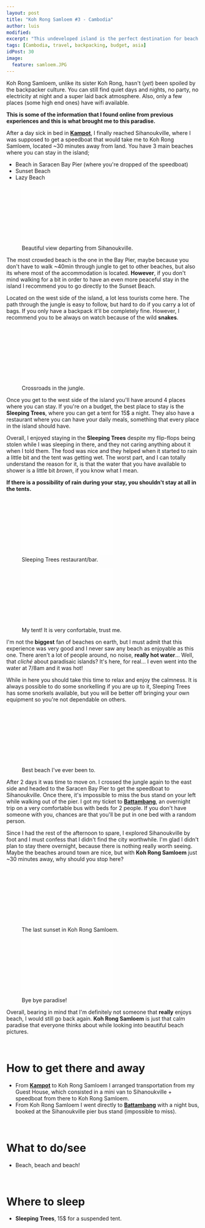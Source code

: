 ```yaml
---
layout: post
title: "Koh Rong Samloem #3 - Cambodia"
author: luis
modified:
excerpt: "This undeveloped island is the perfect destination for beach lovers. You won't have electricity at all times or wifi, but you will have the most perfect beach that you can find in Cambodia."
tags: [Cambodia, travel, backpacking, budget, asia]
idPost: 30
image:
  feature: samloem.JPG
---
```


Koh Rong Samloem, unlike its sister Koh Rong, hasn't (<i>yet</i>) been spoiled by the backpacker culture. You can still find quiet days and nights, no party, no electricity at night and a super laid back atmosphere. Also, only a few places (some high end ones) have wifi available.

<b><highlight><middle>This is some of the information that I found online from previous experiences and this is what brought me to this paradise.</middle></highlight></b>

After a day sick in bed in <b><a href="{{site.url}}/KepKampot" target="_blank">Kampot</a></b>, I finally reached Sihanoukville, where I was supposed to get a speedboat that would take me to Koh Rong Samloem, located ~30 minutes away from land. You have 3 main beaches where you can stay in the island;

<ul>
<li>Beach in Saracen Bay Pier (where you're dropped of the speedboat)</li>
<li>Sunset Beach</li>
<li>Lazy Beach</li>
</ul>

<figure>
	<a href="../images/cambodia/samloem/samloem1.JPG"><img src="../images/blank.JPG" alt="" data-echo="../images/cambodia/samloem/samloem1.JPG"></a>
	<figcaption>Beautiful view departing from Sihanoukville.</figcaption>
</figure>

The most crowded beach is the one in the Bay Pier, maybe because you don't have to walk ~40min through jungle to get to other beaches, but also its where most of the accommodation is located. <b>However</b>, if you don't mind walking for a bit in order to have an even more peaceful stay in the island I recommend you to go directly to the Sunset Beach.

Located on the west side of the island, a lot less tourists come here. The path through the jungle is easy to follow, but hard to do if you carry a lot of bags. If you only have a backpack it'll be completely fine. However, I recommend you to be always on watch because of the wild <b>snakes</b>.

<figure>
	<a href="../images/cambodia/samloem/samloem2.JPG"><img src="../images/blank.JPG" alt="" data-echo="../images/cambodia/samloem/samloem2.JPG"></a>
	<figcaption>Crossroads in the jungle.</figcaption>
</figure>

Once you get to the west side of the island you'll have around 4 places where you can stay. If you're on a budget, the best place to stay is the <b>Sleeping Trees</b>, where you can get a tent for 15$ a night. They also have a restaurant where you can have your daily meals, something that every place in the island should have.

Overall, I enjoyed staying in the <b>Sleeping Trees</b> despite my flip-flops being stolen while I was sleeping in there, and they not caring anything about it when I told them. The food was nice and they helped when it started to rain a little bit and the tent was getting wet. The worst part, and I can totally understand the reason for it, is that the water that you have available to shower is a little bit <i>brown</i>, if you know what I mean.

<b><highlight><middle>If there is a possibility of rain during your stay, you shouldn't stay at all in the tents.</middle></highlight></b>

<figure>
	<a href="../images/cambodia/samloem/samloem4.JPG"><img src="../images/blank.JPG" alt="" data-echo="../images/cambodia/samloem/samloem4.JPG"></a>
	<figcaption>Sleeping Trees restaurant/bar.</figcaption>
</figure>

<figure>
	<a href="../images/cambodia/samloem/samloem3.JPG"><img src="../images/blank.JPG" alt="" data-echo="../images/cambodia/samloem/samloem3.JPG"></a>
	<figcaption>My tent! It is very confortable, trust me.</figcaption>
</figure>

I'm not the <b>biggest</b> fan of beaches on earth, but I must admit that this experience was very good and I never saw any beach as enjoyable as this one. There aren't a lot of people around, no noise, <b>really hot water</b>... Well, that <i>cliché</i> about paradisaic islands? It's here, for real... I even went into the water at 7/8am and it was hot!

While in here you should take this time to relax and enjoy the calmness. It is always possible to do some snorkelling if you are up to it, Sleeping Trees has some snorkels available, but you will be better off bringing your own equipment so you're not dependable on others.

<figure>
	<a href="../images/cambodia/samloem/samloem5.JPG"><img src="../images/blank.JPG" alt="" data-echo="../images/cambodia/samloem/samloem5.JPG"></a>
	<figcaption>Best beach I've ever been to.</figcaption>
</figure>

After 2 days it was time to move on. I crossed the jungle again to the east side and headed to the Saracen Bay Pier to get the speedboat to Sihanoukville. Once there, it's impossible to miss the bus stand on your left while walking out of the pier. I got my ticket to <b><a href="{{site.url}}/Battambang" target="_blank">Battambang</a></b>, an overnight trip on a very comfortable bus with beds for 2 people. If you don't have someone with you, chances are that you'll be put in one bed with a random person.

Since I had the rest of the afternoon to spare, I explored Sihanoukville by foot and I must confess that I didn't find the city worthwhile. I'm glad I didn't plan to stay there overnight, because there is nothing really worth seeing. Maybe the beaches around town are nice, but with <b>Koh Rong Samloem</b> just ~30 minutes away, why should you stop here?

<figure>
	<a href="../images/cambodia/samloem/samloem6.JPG"><img src="../images/blank.JPG" alt="" data-echo="../images/cambodia/samloem/samloem6.JPG"></a>
	<figcaption>The last sunset in Koh Rong Samloem.</figcaption>
</figure>

<figure>
	<a href="../images/cambodia/samloem/samloem7.JPG"><img src="../images/blank.JPG" alt="" data-echo="../images/cambodia/samloem/samloem7.JPG"></a>
	<figcaption>Bye bye paradise!</figcaption>
</figure>

Overall, bearing in mind that I'm definitely not someone that <b>really</b> enjoys beach, I would still go back again. <b>Koh Rong Samloem</b> is just that calm paradise that everyone thinks about while looking into beautiful beach pictures.

<br>
<h1>How to get there and away</h1>
<ul>
<li>From <b><a href="{{site.url}}/KepKampot" target="_blank">Kampot</a></b> to Koh Rong Samloem I arranged transportation from my Guest House, which consisted in a mini van to Sihanoukville + speedboat from there to Koh Rong Samloem.</li>
<li>From Koh Rong Samloem I went directly to <b><a href="{{site.url}}/Battambang" target="_blank">Battambang</a></b> with a night bus, booked at the Sihanoukville pier bus stand (impossible to miss).</li>
</ul>

<br>
<h1>What to do/see</h1>
<ul>
<li>Beach, beach and beach!</li>
</ul>

<br>
<h1>Where to sleep</h1>
<ul>
<li><b>Sleeping Trees</b>, 15$ for a suspended tent.</li>
</ul>